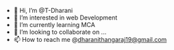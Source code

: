 - 👋 Hi, I’m @T-Dharani
- 👀 I’m interested in web Development
- 🌱 I’m currently learning MCA
- 💞️ I’m looking to collaborate on ...
- 📫 How to reach me @dharanithangaraj19@gmail.com

<!---
T-Dharani/T-Dharani is a ✨ special ✨ repository because its `README.md` (this file) appears on your GitHub profile.
You can click the Preview link to take a look at your changes.
--->
